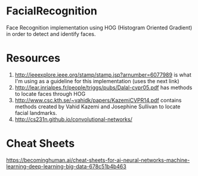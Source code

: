 # FacialRecognition
Face Recognition implementation using HOG (Histogram Oriented Gradient) in order to detect and identify faces.

# Resources
1. http://ieeexplore.ieee.org/stamp/stamp.jsp?arnumber=6077989 is what I'm using as a guideline for this implementation (uses    the next link)
2. http://lear.inrialpes.fr/people/triggs/pubs/Dalal-cvpr05.pdf has methods to locate faces through HOG
3. http://www.csc.kth.se/~vahidk/papers/KazemiCVPR14.pdf contains methods created by Vahid Kazemi and Josephine Sullivan to locate facial landmarks. 
4. http://cs231n.github.io/convolutional-networks/
# Cheat Sheets
https://becominghuman.ai/cheat-sheets-for-ai-neural-networks-machine-learning-deep-learning-big-data-678c51b4b463

